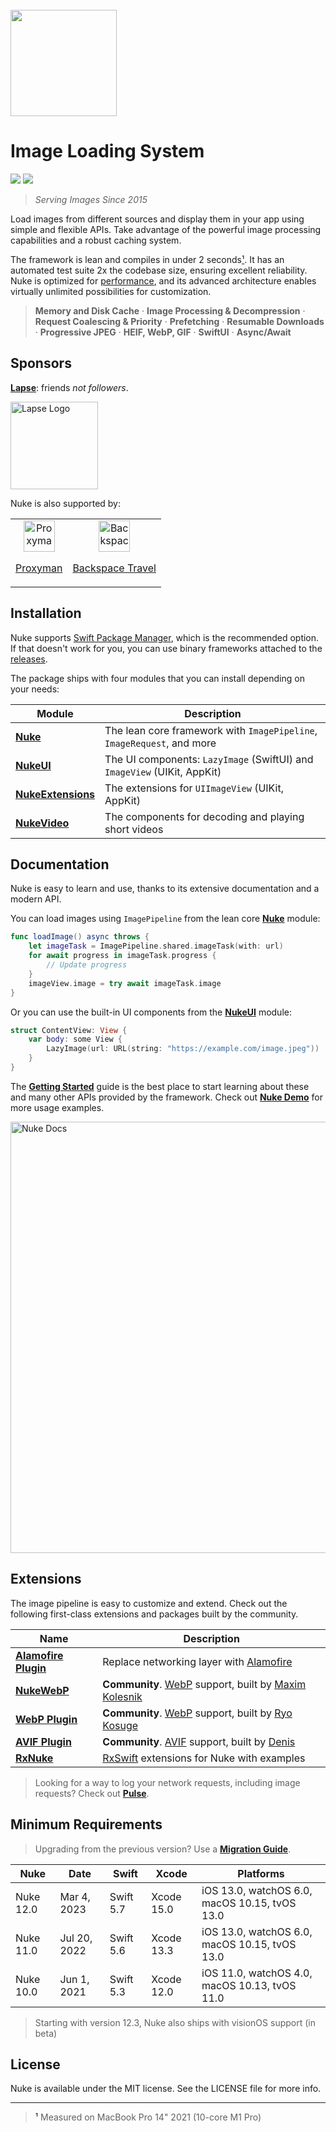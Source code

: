 <br/>
<img src="https://user-images.githubusercontent.com/1567433/114792417-57c1d080-9d56-11eb-8035-dc07cfd7557f.png" height="170px">

# Image Loading System

<p align="left">
<img src="https://img.shields.io/badge/platforms-iOS%2C%20macOS%2C%20watchOS%2C%20tvOS%2C%20visionOS-lightgrey.svg">
<img src="https://img.shields.io/badge/Licence-MIT-green">
</p>

> *Serving Images Since 2015*

Load images from different sources and display them in your app using simple and flexible APIs. Take advantage of the powerful image processing capabilities and a robust caching system.

The framework is lean and compiles in under 2 seconds[¹](#footnote-1). It has an automated test suite 2x the codebase size, ensuring excellent reliability. Nuke is optimized for [performance](https://kean-docs.github.io/nuke/documentation/nuke/performance-guide), and its advanced architecture enables virtually unlimited possibilities for customization.

> **Memory and Disk Cache** · **Image Processing & Decompression** · **Request Coalescing & Priority** · **Prefetching** · **Resumable Downloads** · **Progressive JPEG** · **HEIF, WebP, GIF** · **SwiftUI** · **Async/Await**

## Sponsors

[**Lapse**](https://www.lapse.com): friends *not followers*.

<a href="https://www.lapse.com"><img src="https://github.com/user-attachments/assets/28bb4f4b-affc-4580-879d-5aeef633b80c" height="140px" alt="Lapse Logo"></a>

Nuke is also supported by:

<table>
  <tr>
    <td valign="center" align="center">
        <a href="https://proxyman.io">
          <img src="https://kean.blog/images/logos/proxyman.png" height="50px" alt="Proxyman Logo">
          <p>Proxyman</p>
        </a>
    </td>
    <td valign="center" align="center">
      <a href="https://backspace.travel">
        <img src="https://avatars.githubusercontent.com/u/175125884?s=200&v=4" height="50px", alt="Backspace Travel"/>
        <p>Backspace Travel</p>
      </a>
    </td>
  </tr>
</table>

## Installation

Nuke supports [Swift Package Manager](https://www.swift.org/package-manager/), which is the recommended option. If that doesn't work for you, you can use binary frameworks attached to the [releases](https://github.com/kean/Nuke/releases).

The package ships with four modules that you can install depending on your needs:

|Module|Description|
|--|--|
|[**Nuke**](https://kean-docs.github.io/nuke/documentation/nuke)|The lean core framework with `ImagePipeline`, `ImageRequest`, and more|
|[**NukeUI**](https://kean-docs.github.io/nukeui/documentation/nukeui/)|The UI components: `LazyImage` (SwiftUI) and `ImageView` (UIKit, AppKit)|
|[**NukeExtensions**](https://kean-docs.github.io/nukeextensions/documentation/nukeextensions/)|The extensions for `UIImageView` (UIKit, AppKit)|
|[**NukeVideo**](https://kean-docs.github.io/nukevideo/documentation/nukevideo/)|The components for decoding and playing short videos|

## Documentation

Nuke is easy to learn and use, thanks to its extensive documentation and a modern API. 

You can load images using `ImagePipeline` from the lean core [**Nuke**](https://kean-docs.github.io/nuke/documentation/nuke) module:

```swift
func loadImage() async throws {
    let imageTask = ImagePipeline.shared.imageTask(with: url)
    for await progress in imageTask.progress {
        // Update progress
    }
    imageView.image = try await imageTask.image
}
```

Or you can use the built-in UI components from the [**NukeUI**](https://kean-docs.github.io/nukeui/documentation/nukeui/) module:

```swift
struct ContentView: View {
    var body: some View {
        LazyImage(url: URL(string: "https://example.com/image.jpeg"))
    }
}
```

The [**Getting Started**](https://kean-docs.github.io/nuke/documentation/nuke/getting-started/) guide is the best place to start learning about these and many other APIs provided by the framework. Check out [**Nuke Demo**](https://github.com/kean/NukeDemo) for more usage examples.

<a href="https://kean-docs.github.io/nuke/documentation/nuke/getting-started">
<img width="690" alt="Nuke Docs" src="https://user-images.githubusercontent.com/1567433/175793167-b7e0c557-b887-444f-b18a-57d6f5ecf01a.png">
</a>

## Extensions

The image pipeline is easy to customize and extend. Check out the following first-class extensions and packages built by the community.

|Name|Description|
|--|--|
|[**Alamofire Plugin**](https://github.com/kean/Nuke-Alamofire-Plugin)|Replace networking layer with [Alamofire](https://github.com/Alamofire/Alamofire)|
|[**NukeWebP**](https://github.com/makleso6/NukeWebP)| **Community**. [WebP](https://developers.google.com/speed/webp/) support, built by [Maxim Kolesnik](https://github.com/makleso6)|
|[**WebP Plugin**](https://github.com/ryokosuge/Nuke-WebP-Plugin)| **Community**. [WebP](https://developers.google.com/speed/webp/) support, built by [Ryo Kosuge](https://github.com/ryokosuge)|
|[**AVIF Plugin**](https://github.com/delneg/Nuke-AVIF-Plugin)| **Community**. [AVIF](https://caniuse.com/avif) support, built by [Denis](https://github.com/delneg)|
|[**RxNuke**](https://github.com/kean/RxNuke)|[RxSwift](https://github.com/ReactiveX/RxSwift) extensions for Nuke with examples|

> Looking for a way to log your network requests, including image requests? Check out [**Pulse**](https://github.com/kean/Pulse).

## Minimum Requirements

> Upgrading from the previous version? Use a [**Migration Guide**](https://github.com/kean/Nuke/tree/master/Documentation/Migrations).

| Nuke       | Date         | Swift       | Xcode      | Platforms                                     |
|------------|--------------|-------------|------------|-----------------------------------------------|
| Nuke 12.0  | Mar 4, 2023  | Swift 5.7   | Xcode 15.0 | iOS 13.0, watchOS 6.0, macOS 10.15, tvOS 13.0 |
| Nuke 11.0  | Jul 20, 2022 | Swift 5.6   | Xcode 13.3 | iOS 13.0, watchOS 6.0, macOS 10.15, tvOS 13.0 |
| Nuke 10.0  | Jun 1, 2021  | Swift 5.3   | Xcode 12.0 | iOS 11.0, watchOS 4.0, macOS 10.13, tvOS 11.0 |

> Starting with version 12.3, Nuke also ships with visionOS support (in beta)

## License

Nuke is available under the MIT license. See the LICENSE file for more info.

----

> <a name="footnote-1">¹</a> Measured on MacBook Pro 14" 2021 (10-core M1 Pro)
